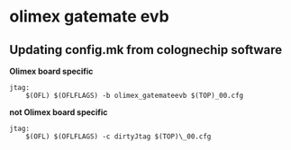 # olimex gatemate evb

## Updating config.mk from colognechip software
**Olimex board specific**
```
jtag:
 	$(OFL) $(OFLFLAGS) -b olimex_gatemateevb $(TOP)_00.cfg
```
**not Olimex board specific**
```
jtag:
	$(OFL) $(OFLFLAGS) -c dirtyJtag $(TOP)\_00.cfg
```



